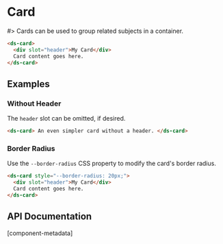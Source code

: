 # Card

#> Cards can be used to group related subjects in a container.

```html preview expanded
<ds-card>
  <div slot="header">My Card</div>
  Card content goes here.
</ds-card>
```

## Examples

### Without Header

The `header` slot can be omitted, if desired.

```html preview
<ds-card> An even simpler card without a header. </ds-card>
```

### Border Radius

Use the `--border-radius` CSS property to modify the card's border radius.

```html preview
<ds-card style="--border-radius: 20px;">
  <div slot="header">My Card</div>
  Card content goes here.
</ds-card>
```

## API Documentation

[component-metadata]
